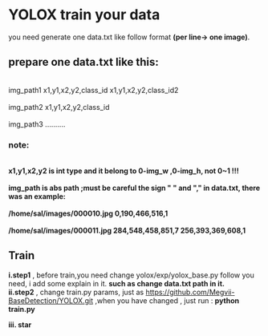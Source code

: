 # YOLOX train your data
you need generate one data.txt like follow format **(per line-> one image)**.
## prepare one data.txt like this:<br>
<br>img_path1 x1,y1,x2,y2,class_id x1,y1,x2,y2,class_id2  <br>
<br>img_path2 x1,y1,x2,y2,class_id <br>
<br>img_path3 ..........<br>
### note:<br>
**<br>x1,y1,x2,y2 is int type and it belong to 0-img_w ,0-img_h, not 0~1 !!!<br>
<br>img_path is abs path ;must be careful the sign " " and "," in data.txt, there was an example: <br>
<br>/home/sal/images/000010.jpg 0,190,466,516,1<br>
<br>/home/sal/images/000011.jpg 284,548,458,851,7 256,393,369,608,1<br>**
 ## Train
 **i.step1** , before train,you need change yolox/exp/yolox_base.py follow you need, i add some explain in it. **such as change data.txt path in it.** <br>
**ii.step2** , change train.py params, just as https://github.com/Megvii-BaseDetection/YOLOX.git ,when you have changed , just run : **python train.py**

 **iii. star** 

